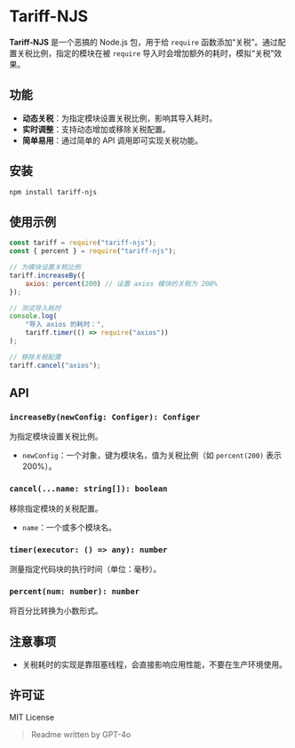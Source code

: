 # Tariff-NJS

**Tariff-NJS** 是一个恶搞的 Node.js 包，用于给 `require` 函数添加“关税”。通过配置关税比例，指定的模块在被 `require` 导入时会增加额外的耗时，模拟“关税”效果。

## 功能

- **动态关税**：为指定模块设置关税比例，影响其导入耗时。
- **实时调整**：支持动态增加或移除关税配置。
- **简单易用**：通过简单的 API 调用即可实现关税功能。

## 安装

```bash
npm install tariff-njs
```

## 使用示例

```javascript
const tariff = require("tariff-njs");
const { percent } = require("tariff-njs");

// 为模块设置关税比例
tariff.increaseBy({
    axios: percent(200) // 设置 axios 模块的关税为 200%
});

// 测试导入耗时
console.log(
    "导入 axios 的耗时：",
    tariff.timer(() => require("axios"))
);

// 移除关税配置
tariff.cancel("axios");
```

## API

### `increaseBy(newConfig: Configer): Configer`
为指定模块设置关税比例。

- `newConfig`：一个对象，键为模块名，值为关税比例（如 `percent(200)` 表示 200%）。

### `cancel(...name: string[]): boolean`
移除指定模块的关税配置。

- `name`：一个或多个模块名。

### `timer(executor: () => any): number`
测量指定代码块的执行时间（单位：毫秒）。

### `percent(num: number): number`
将百分比转换为小数形式。

## 注意事项

- 关税耗时的实现是靠阻塞线程，会直接影响应用性能，不要在生产环境使用。

## 许可证

MIT License
> Readme written by GPT-4o